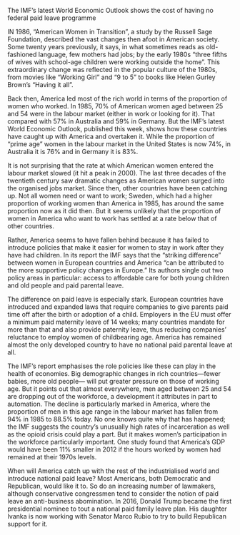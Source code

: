 The IMF’s latest World Economic Outlook shows the cost of having no federal paid leave programme

IN 1986, “American Women in Transition”, a study by the Russell Sage Foundation, described the vast changes then afoot in American society. Some twenty years previously, it says, in what sometimes reads as old-fashioned language, few mothers had jobs; by the early 1980s “three fifths of wives with school-age children were working outside the home”. This extraordinary change was reflected in the popular culture of the 1980s, from movies like “Working Girl” and “9 to 5” to books like Helen Gurley Brown’s “Having it all”.

Back then, America led most of the rich world in terms of the proportion of women who worked. In 1985, 70% of American women aged between 25 and 54 were in the labour market (either in work or looking for it). That compared with 57% in Australia and 59% in Germany. But the IMF’s latest World Economic Outlook, published this week, shows how these countries have caught up with America and overtaken it. While the proportion of “prime age” women in the labour market in the United States is now 74%, in Australia it is 76% and in Germany it is 83%.

It is not surprising that the rate at which American women entered the labour market slowed (it hit a peak in 2000). The last three decades of the twentieth century saw dramatic changes as American women surged into the organised jobs market. Since then, other countries have been catching up. Not all women need or want to work; Sweden, which had a higher proportion of working women than America in 1985, has around the same proportion now as it did then. But it seems unlikely that the proportion of women in America who want to work has settled at a rate below that of other countries.

Rather, America seems to have fallen behind because it has failed to introduce policies that make it easier for women to stay in work after they have had children. In its report the IMF says that the “striking difference” between women in European countries and America “can be attributed to the more supportive policy changes in Europe.” Its authors single out two policy areas in particular: access to affordable care for both young children and old people and paid parental leave. 

The difference on paid leave is especially stark. European countries have introduced and expanded laws that require companies to give parents paid time off after the birth or adoption of a child. Employers in the EU must offer a minimum paid maternity leave of 14 weeks; many countries mandate for more than that and also provide paternity leave, thus reducing companies’ reluctance to employ women of childbearing age. America has remained almost the only developed country to have no national paid parental leave at all. 

The IMF’s report emphasises the role policies like these can play in the health of economies. Big demographic changes in rich countries—fewer babies, more old people— will put greater pressure on those of working age. But it points out that almost everywhere, men aged between 25 and 54 are dropping out of the workforce, a development it attributes in part to automation. The decline is particularly marked in America, where the proportion of men in this age range in the labour market has fallen from 94% in 1985 to 88.5% today. No one knows quite why that has happened; the IMF suggests the country’s unusually high rates of incarceration as well as the opioid crisis could play a part. But it makes women’s participation in the workforce particularly important. One study found that America’s GDP would have been 11% smaller in 2012 if the hours worked by women had remained at their 1970s levels.

When will America catch up with the rest of the industrialised world and introduce national paid leave? Most Americans, both Democratic and Republican, would like it to. So do an increasing number of lawmakers, although conservative congressmen tend to consider the notion of paid leave an anti-business abomination. In 2016, Donald Trump became the first presidential nominee to tout a national paid family leave plan. His daughter Ivanka is now working with Senator Marco Rubio to try to build Republican support for it.
